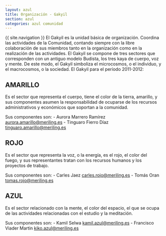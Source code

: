 ```yaml
---
layout: azul
title: 0rganización - Gakyil
section: azul
categories: azul comunidad
---
```

{{ site.navigation }}
El Gakyil es la unidad básica de organización.
Coordina las actividades de la Comunidad, contando siempre con la libre colaboración de sus miembros tanto en la organización como en la realización de las actividades.
El Gakyil se compone de tres sectores que corresponden con un antiguo modelo Budista, los tres kaya de cuerpo, voz y mente. De este modo, el Gakyil simboliza el microcosmos, o el individuo, y el macrocosmos, o la sociedad.
El Gakyil para el período 2011-2012:
 
AMARILLO
--------
Es el sector que representa el cuerpo, tiene el color de la tierra, amarillo, y sus componentes asumen la responsabilidad de ocuparse de los recursos administrativos y económicos que soportan a la comunidad.

Sus componentes son:
    - Aurora Marrero Ramírez aurora.amarillo@meriling.es
    - Tinguaro Fierro Díaz tinguaro.amarillo@meriling.es     
                             
ROJO
----                                   
Es el sector que representa la voz, o la energía, es el rojo, el color del fuego, y sus representantes tratan con los recursos humanos y los proyectos de trabajo. 
 
Sus componentes son:
    - Carles Jaez carles.rojo@meriling.es
    - Tomás Oran tomas.rojo@meriling.es
                      
AZUL
----
Es el sector relacionado con la mente, el color del espacio, el que se ocupa de las actividades relacionadas con el estudio y la meditación.
 
Sus componentes son:
    - Kamil Selwa kamil.azul@meriling.es 
    - Francisco Viader Martin kiko.azul@meriling.es 

                           

 
